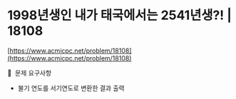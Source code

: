 # 1998년생인 내가 태국에서는 2541년생?! | 18108

[https://www.acmicpc.net/problem/18108](https://www.acmicpc.net/problem/18108)

🙏  문제 요구사항

- 불기 연도를 서기연도로 변환한 결과 출력